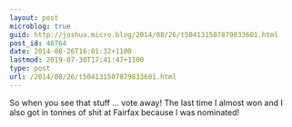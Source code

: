 ```yaml
---
layout: post
microblog: true
guid: http://joshua.micro.blog/2014/08/26/t504131507879833601.html
post_id: 40764
date: 2014-08-26T16:01:32+1100
lastmod: 2019-07-30T17:41:47+1100
type: post
url: /2014/08/26/t504131507879833601.html
---
```

So when you see that stuff ... vote away! The last time I almost won and I also got in tonnes of shit at Fairfax because I was nominated!
